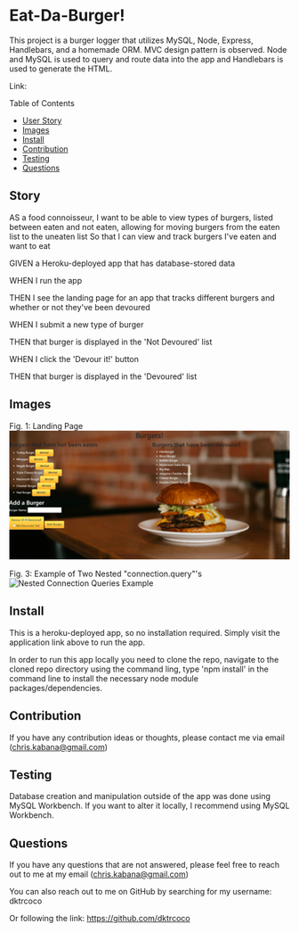# Eat-Da-Burger!

This project is a burger logger that utilizes MySQL, Node, Express, Handlebars, and a homemade ORM. MVC design pattern is observed. Node and MySQL is used to query and route data into the app and Handlebars is used to generate the HTML.

Link:

Table of Contents
* [User Story](#story)
* [Images](#images)
* [Install](#install)
* [Contribution](#contribution)
* [Testing](#testing)
* [Questions](#questions)

## Story

AS a food connoisseur, I want to be able to view types of burgers, listed between eaten and not eaten, allowing for moving burgers from the eaten list to the uneaten list 
So that I can view and track burgers I've eaten and want to eat

GIVEN a Heroku-deployed app that has database-stored data

WHEN I run the app

THEN I see the landing page for an app that tracks different burgers and whether or not they've been devoured

WHEN I submit a new type of burger

THEN that burger is displayed in the 'Not Devoured' list

WHEN I click the 'Devour it!' button

THEN that burger is displayed in the 'Devoured' list



## Images

Fig. 1: Landing Page
![Landing Page](./public/assets/img/Home.PNG)

Fig. 3: Example of Two Nested "connection.query"'s
![Nested Connection Queries Example](/NestedConnectionQueries.PNG)

## Install

This is a heroku-deployed app, so no installation required. Simply visit the application link above to run the app.

In order to run this app locally you need to clone the repo, navigate to the cloned repo directory using the command ling, type 'npm install' in the command line to install the necessary node module packages/dependencies.

## Contribution

If you have any contribution ideas or thoughts, please contact me via email (chris.kabana@gmail.com)

## Testing

Database creation and manipulation outside of the app was done using MySQL Workbench. If you want to alter it locally, I recommend using MySQL Workbench.

## Questions

If you have any questions that are not answered, please feel free to reach out to me at my email (chris.kabana@gmail.com)

You can also reach out to me on GitHub by searching for my username: dktrcoco

Or following the link: https://github.com/dktrcoco
